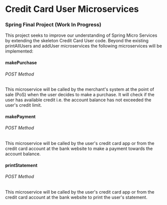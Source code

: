 # Credit Card User Microservices

### Spring Final Project (Work In Progress)

This project seeks to improve our understanding of Spring Micro Services by extending the skeleton Credit Card User code. Beyond the existing printAllUsers and addUser microservices the following microservices will be implemented:

#### makePurchase
###### POST Method
This microservice will be called by the merchant's system at the point of sale (PoS) when the user decides to make a purchase. It will check if the user has available credit i.e. the account balance has not exceeded the user's credit limit.

#### makePayment
###### POST Method
This microservice will be called by the user's credit card app or from the credit card account at the bank website to make a payment towards the account balance.

#### printStatement
###### POST Method
This microservice will be called by the user's credit card app or from the credit card account at the bank website to print the user's statement.
 

